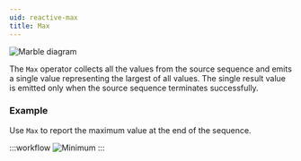 ```yaml
---
uid: reactive-max
title: Max
---
```


![Marble diagram](~/images/reactive-max.svg)

The `Max` operator collects all the values from the source sequence and emits a single value representing the largest of all values. The single result value is emitted only when the source sequence terminates successfully.

### Example
Use `Max` to report the maximum value at the end of the sequence.

:::workflow
![Minimum](../workflows/reactive-max-example.bonsai)
:::